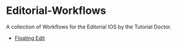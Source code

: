 # Editorial-Workflows
A collection of Workflows for the Editorial IOS by the Tutorial Doctor.

- [Floating Edit](http://www.editorial-workflows.com/workflow/5770788456103936/-PFBX7hKlBw)
